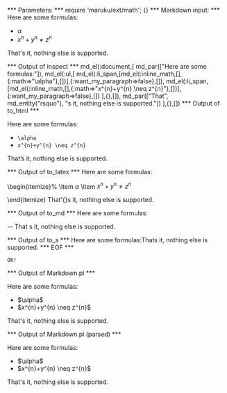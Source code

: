 
*** Parameters: ***
require 'maruku/ext/math'; {}
*** Markdown input: ***
Here are some formulas:

*	$\alpha$
*	$x^{n}+y^{n} \neq z^{n}$

That's it, nothing else is supported.

*** Output of inspect ***
md_el(:document,[
	md_par(["Here are some formulas:"]),
	md_el(:ul,[
		md_el(:li_span,[md_el(:inline_math,[],{:math=>"\\alpha"},[])],{:want_my_paragraph=>false},[]),
		md_el(:li_span,[md_el(:inline_math,[],{:math=>"x^{n}+y^{n} \\neq z^{n}"},[])],{:want_my_paragraph=>false},[])
	],{},[]),
	md_par(["That", md_entity("rsquo"), "s it, nothing else is supported."])
],{},[])
*** Output of to_html ***

<p>Here are some formulas:</p>

<ul>
<li><span class='maruku-inline'><code class='maruku-mathml'>\alpha</code></span></li>

<li><span class='maruku-inline'><code class='maruku-mathml'>x^{n}+y^{n} \neq z^{n}</code></span></li>
</ul>

<p>That&#8217;s it, nothing else is supported.</p>

*** Output of to_latex ***
Here are some formulas:

\begin{itemize}%
\item $\alpha$
\item $x^{n}+y^{n} \neq z^{n}$

\end{itemize}
That'{}s it, nothing else is supported.


*** Output of to_md ***
Here are some formulas:

--
That s it, nothing else is supported.


*** Output of to_s ***
Here are some formulas:Thats it, nothing else is supported.
*** EOF ***



	OK!



*** Output of Markdown.pl ***
<p>Here are some formulas:</p>

<ul>
<li>$\alpha$</li>
<li>$x^{n}+y^{n} \neq z^{n}$</li>
</ul>

<p>That's it, nothing else is supported.</p>

*** Output of Markdown.pl (parsed) ***
<p>Here are some formulas:</p
   ><ul>
<li>$\alpha$</li
     >
<li>$x^{n}+y^{n} \neq z^{n}$</li
     >
</ul
   ><p>That's it, nothing else is supported.</p
 >